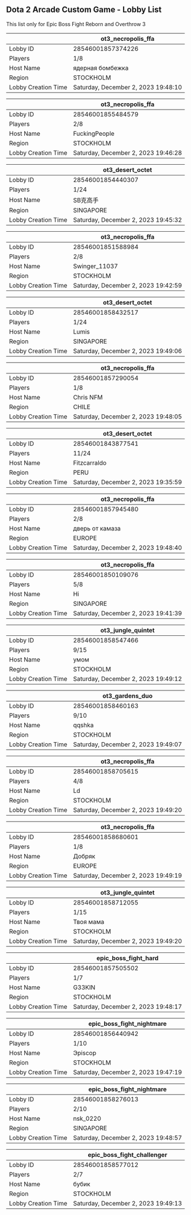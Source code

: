 ## Dota 2 Arcade Custom Game - Lobby List

This list only for Epic Boss Fight Reborn and Overthrow 3

|  | ot3_necropolis_ffa |
| ------ | ------ |
| Lobby ID | 28546001857374226 |
| Players | 1/8 |
| Host Name | ядерная бомбежка |
| Region | STOCKHOLM |
| Lobby Creation Time | Saturday, December 2, 2023 19:48:10 |


|  | ot3_necropolis_ffa |
| ------ | ------ |
| Lobby ID | 28546001855484579 |
| Players | 2/8 |
| Host Name | FuckingPeople |
| Region | STOCKHOLM |
| Lobby Creation Time | Saturday, December 2, 2023 19:46:28 |


|  | ot3_desert_octet |
| ------ | ------ |
| Lobby ID | 28546001854440307 |
| Players | 1/24 |
| Host Name | SB克高手 |
| Region | SINGAPORE |
| Lobby Creation Time | Saturday, December 2, 2023 19:45:32 |


|  | ot3_necropolis_ffa |
| ------ | ------ |
| Lobby ID | 28546001851588984 |
| Players | 2/8 |
| Host Name | Swinger_11037 |
| Region | STOCKHOLM |
| Lobby Creation Time | Saturday, December 2, 2023 19:42:59 |


|  | ot3_desert_octet |
| ------ | ------ |
| Lobby ID | 28546001858432517 |
| Players | 1/24 |
| Host Name | Lumis |
| Region | SINGAPORE |
| Lobby Creation Time | Saturday, December 2, 2023 19:49:06 |


|  | ot3_necropolis_ffa |
| ------ | ------ |
| Lobby ID | 28546001857290054 |
| Players | 1/8 |
| Host Name | Chris NFM |
| Region | CHILE |
| Lobby Creation Time | Saturday, December 2, 2023 19:48:05 |


|  | ot3_desert_octet |
| ------ | ------ |
| Lobby ID | 28546001843877541 |
| Players | 11/24 |
| Host Name | Fitzcarraldo |
| Region | PERU |
| Lobby Creation Time | Saturday, December 2, 2023 19:35:59 |


|  | ot3_necropolis_ffa |
| ------ | ------ |
| Lobby ID | 28546001857945480 |
| Players | 2/8 |
| Host Name | дверь от камаза |
| Region | EUROPE |
| Lobby Creation Time | Saturday, December 2, 2023 19:48:40 |


|  | ot3_necropolis_ffa |
| ------ | ------ |
| Lobby ID | 28546001850109076 |
| Players | 5/8 |
| Host Name | Hi |
| Region | SINGAPORE |
| Lobby Creation Time | Saturday, December 2, 2023 19:41:39 |


|  | ot3_jungle_quintet |
| ------ | ------ |
| Lobby ID | 28546001858547466 |
| Players | 9/15 |
| Host Name | умом |
| Region | STOCKHOLM |
| Lobby Creation Time | Saturday, December 2, 2023 19:49:12 |


|  | ot3_gardens_duo |
| ------ | ------ |
| Lobby ID | 28546001858460163 |
| Players | 9/10 |
| Host Name | qqshka |
| Region | STOCKHOLM |
| Lobby Creation Time | Saturday, December 2, 2023 19:49:07 |


|  | ot3_necropolis_ffa |
| ------ | ------ |
| Lobby ID | 28546001858705615 |
| Players | 4/8 |
| Host Name | Ld |
| Region | STOCKHOLM |
| Lobby Creation Time | Saturday, December 2, 2023 19:49:20 |


|  | ot3_necropolis_ffa |
| ------ | ------ |
| Lobby ID | 28546001858680601 |
| Players | 1/8 |
| Host Name | Добряк |
| Region | EUROPE |
| Lobby Creation Time | Saturday, December 2, 2023 19:49:19 |


|  | ot3_jungle_quintet |
| ------ | ------ |
| Lobby ID | 28546001858712055 |
| Players | 1/15 |
| Host Name | Твоя мама |
| Region | STOCKHOLM |
| Lobby Creation Time | Saturday, December 2, 2023 19:49:20 |


|  | epic_boss_fight_hard |
| ------ | ------ |
| Lobby ID | 28546001857505502 |
| Players | 1/7 |
| Host Name | G33KIN |
| Region | STOCKHOLM |
| Lobby Creation Time | Saturday, December 2, 2023 19:48:17 |


|  | epic_boss_fight_nightmare |
| ------ | ------ |
| Lobby ID | 28546001856440942 |
| Players | 1/10 |
| Host Name | Эpiscop |
| Region | STOCKHOLM |
| Lobby Creation Time | Saturday, December 2, 2023 19:47:19 |


|  | epic_boss_fight_nightmare |
| ------ | ------ |
| Lobby ID | 28546001858276013 |
| Players | 2/10 |
| Host Name | nsk_0220 |
| Region | SINGAPORE |
| Lobby Creation Time | Saturday, December 2, 2023 19:48:57 |


|  | epic_boss_fight_challenger |
| ------ | ------ |
| Lobby ID | 28546001858577012 |
| Players | 2/7 |
| Host Name | бубик |
| Region | STOCKHOLM |
| Lobby Creation Time | Saturday, December 2, 2023 19:49:13 |


